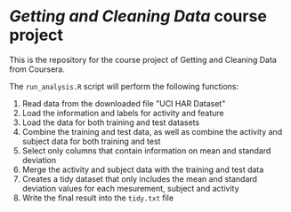 # *Getting and Cleaning Data* course project

This is the repository for the course project of Getting and Cleaning Data from Coursera.

The `run_analysis.R` script will perform the following functions:

1. Read data from the downloaded file "UCI HAR Dataset"
2. Load the information and labels for activity and feature
3. Load the data for both training and test datasets
4. Combine the training and test data, as well as combine the activity and subject data for both training and test
5. Select only columns that contain information on mean and standard deviation
6. Merge the activity and subject data with the training and test data
7. Creates a tidy dataset that only includes the mean and standard deviation values for each mesurement, subject and activity
8. Write the final result into the `tidy.txt` file
